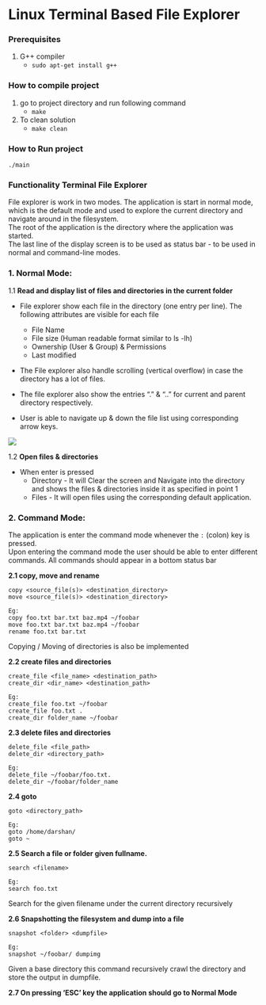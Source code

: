 # Linux Terminal Based File Explorer

### Prerequisites
1. G++ compiler
   * ```sudo apt-get install g++```

### How to compile project
1. go to project directory and run following command
   * ```make```
3. To clean solution 
   * ```make clean```
   
### How to Run project
```
./main
```
### Functionality Terminal File Explorer 
File explorer is work in two modes. 
The application is start in normal mode, which is the default mode and used to explore the current directory and navigate around in the filesystem.
<br/>
The root of the application is the directory where the application was started.
<br/>
The last line of the display screen is to be used as status bar - to be used in normal and command-line modes.

### 1. Normal Mode:
1.1 **Read and display list of files and directories in the current folder**
* File explorer show each file in the directory (one entry per line). The following attributes are visible for each file
    * File Name
    * File size (Human readable format similar to ls -lh)
    * Ownership (User & Group) & Permissions
    * Last modified

* The File explorer also handle scrolling (vertical overflow) in case the directory has a lot of files.
* The file explorer also show the entries “.” & “..” for current and parent directory respectively.
* User is able to navigate up & down the file list using corresponding arrow keys.

![](images/img1.png)

1.2 **Open files & directories**
* When enter is pressed
    * Directory​ - It will Clear the screen and Navigate into the directory and shows the files & directories inside it as specified in point 1
    * Files​ - It will open files using the corresponding default application.


### 2. Command Mode:
The application is enter the command mode whenever the ```:``` (colon) key
is pressed. 
<br/>
Upon entering the command mode the user should be able to enter
different commands. All commands should appear in a bottom status bar

**2.1 copy, move and rename** 
```
copy <source_file(s)> <destination_directory>
move <source_file(s)> <destination_directory>
```

```
Eg:
copy foo.txt bar.txt baz.mp4 ~/foobar
move foo.txt bar.txt baz.mp4 ~/foobar
rename foo.txt bar.txt
```
Copying / Moving of directories is also be implemented

**2.2 create files and directories** 
```
create_file <file_name> <destination_path>
create_dir <dir_name> <destination_path>
```

```
Eg:
create_file foo.txt ~/foobar
create_file foo.txt .
create_dir folder_name ~/foobar
```

**2.3 delete files and directories** 
```
delete_file <file_path>
delete_dir <directory_path>
```

```
Eg:
delete_file ~/foobar/foo.txt.
delete_dir ~/foobar/folder_name
```

**2.4 goto** 
```
goto <directory_path>
```

```
Eg:
goto /home/darshan/
goto ~
```

**2.5 Search a file or folder given fullname.** 
```
search <filename>
```

```
Eg:
search foo.txt
```
Search for the given filename under the current directory recursively


**2.6 Snapshotting the filesystem and dump into a file** 
```
snapshot <folder> <dumpfile>​
```

```
Eg:
snapshot ~/foobar/ dumpimg
```
Given a base directory this command recursively crawl the directory and store the output in dumpfile.

**2.7 On pressing ‘ESC’ key the application should go to Normal Mode**
